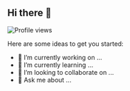 ## Hi there 👋

![Profile views](https://komarev.com/ghpvc/?username=vladjoh&label=Profile%20views&color=0e75b6&style=flat)

Here are some ideas to get you started:

- 🌱 I’m currently working on ...
- 👯 I’m currently learning ...
- 🤝 I’m looking to collaborate on ...
- 💬 Ask me about ...
